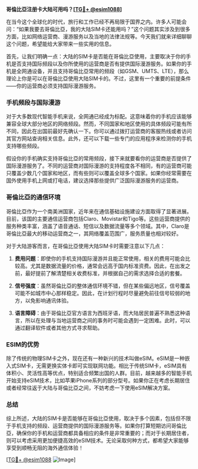 **哥倫比亞注册卡大陆可用吗？[[TG💪+ @esim1088](https://t.me/s/esim1088)]**

在当今这个全球化的时代，旅行和工作已经不再局限于国界之内。许多人可能会问：“如果我要去哥倫比亞，我的大陆SIM卡还能用吗？”这个问题其实涉及到很多方面，比如网络运营商、漫游服务以及当地的法律法规等。今天我们就来详细聊聊这个问题，希望能给大家带来一些实用的信息。

首先，让我们明确一点：大陆的SIM卡是否能在哥倫比亞使用，主要取决于你的手机是否支持国际频段以及你所使用的运营商是否有提供国际漫游服务。如果你的手机是全网通设备，并且支持哥倫比亞常用的频段（如GSM、UMTS、LTE），那么理论上你是可以在哥倫比亞使用大陆SIM卡的。不过，这里有一个重要的前提条件——你的运营商必须支持国际漫游服务。

### 手机频段与国际漫游

对于大多数现代智能手机来说，全网通已经成为标配。这意味着你的手机应该能够兼容全球大部分地区的网络频段。然而，不同国家和地区使用的具体频段可能有所不同，因此在出国前最好先确认一下。你可以通过拨打运营商的客服热线或者访问其官方网站查询相关信息。此外，还可以下载一些专门的应用程序来检测你的手机支持哪些频段。

假设你的手机确实支持哥倫比亞的常用频段，接下来就要看你的运营商是否提供了国际漫游服务了。不同的运营商对国际漫游的支持程度各不相同，有的运营商可能只覆盖少数几个国家和地区，而有些则可以覆盖全球多个国家。如果你经常需要在国外使用手机上网或打电话，建议选择那些提供广泛国际漫游服务的运营商。

### 哥倫比亞的通信环境

哥倫比亞作为一个南美洲国家，近年来在通信基础设施建设方面取得了显著进展。目前，该国的主要通信运营商包括Claro、Movistar和Tigo等。这些运营商提供的服务种类丰富，涵盖了语音通话、短信以及数据流量等多个领域。其中，Claro是哥倫比亞最大的移动运营商之一，其网络覆盖范围广，服务质量也相对较好。

对于大陆游客而言，在哥倫比亞使用大陆SIM卡时需要注意以下几点：

1. **费用问题**：即使你的手机支持国际漫游并且能正常使用，相关的费用可能会比较高。尤其是数据流量的价格，通常会远高于国内标准资费。因此，在出发之前，最好提前了解清楚相关收费标准，并根据自己的需求选择合适的套餐。

2. **信号强度**：虽然哥倫比亞的整体通信环境不错，但在某些偏远地区，信号覆盖可能不如城市中心那样稳定。因此，在计划行程时尽量避免前往信号较弱的地方，以免影响通讯体验。

3. **语言障碍**：由于哥倫比亞官方语言为西班牙语，而大陆居民普遍不熟悉这种语言，所以在处理与当地运营商之间的事务时可能会遇到一定困难。此时，可以通过翻译软件或者其他方式寻求帮助。

### ESIM的优势

除了传统的物理SIM卡之外，现在还有一种新兴的技术叫做eSIM。eSIM是一种嵌入式SIM卡，无需更换实体卡即可实现联网功能。相比于传统SIM卡，eSIM具有体积小、灵活性高等优点，特别适合频繁出国的人群。目前，越来越多的智能手机开始支持eSIM技术，比如苹果iPhone系列的部分型号。如果你正在考虑长期居住或者经常往返于大陆与哥倫比亞之间，不妨考虑一下使用eSIM解决方案。

### 总结

综上所述，大陆的SIM卡是否能够在哥倫比亞使用，取决于多个因素，包括但不限于手机支持的频段、运营商提供的国际漫游服务等。如果你打算短期访问哥倫比亞，确保你的手机和运营商都具备相应的条件是非常重要的；而对于长期居住者，则可以考虑采用更加便捷高效的eSIM技术。无论采取何种方式，都希望大家能够享受到顺畅无阻的海外通信体验！

[[TG💪+ @esim1088](https://t.me/s/esim1088) ![Image](https://i.postimg.cc/4NQfJmqS/Snipaste-2025-05-13-00-14-12.png)]